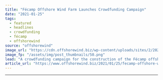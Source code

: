 ```yaml
---
title: "Fécamp Offshore Wind Farm Launches Crowdfunding Campaign"
date: "2021-01-25"
tags: 
  - featured
  - headlines
  - crowdfunding
  - fécamp
  - offshorewind
source: "offshorewind"
image_url: "https://cdn.offshorewind.biz/wp-content/uploads/sites/2/2020/06/02143518/Fecamp_site.png"
image_fp: "/assets/img/post_thumbnails/50.png"
lead: "A crowdfunding campaign for the construction of the Fécamp offshore wind farm in Normandy,"
article_url: "https://www.offshorewind.biz/2021/01/25/fecamp-offshore-wind-farm-launches-crowdfunding-campaign/"
---
```


---
